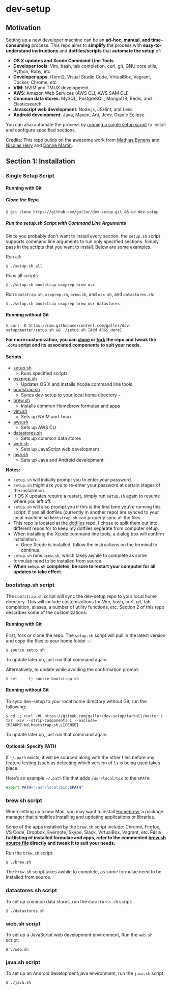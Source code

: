 dev-setup
============

## Motivation

Setting up a new developer machine can be an **ad-hoc, manual, and time-consuming** process.  This repo aims to **simplify** the process with **easy-to-understand instructions** and **dotfiles/scripts** that **automate the setup** of:

* **OS X updates and Xcode Command Line Tools**
* **Developer tools**: Vim, bash, tab completion, curl, git, GNU core utils, Python, Ruby, etc
* **Developer apps**: iTerm2, Visual Studio Code, VirtualBox, Vagrant, Docker, Chrome, etc
* **VIM**: NVIM and TMUX development
* **AWS**: Amazon Web Services (AWS CLI, AWS SAM CLI)
* **Common data stores**: MySQL, PostgreSQL, MongoDB, Redis, and Elasticsearch
* **Javascript web development**: Node.js, JSHint, and Less
* **Android development**: Java, Maven, Ant, Jenv, Gradle Eclipse

You can also automate the process by [running a single setup script](#single-setup-script) to install and configure specified sections.

Credits: This repo builds on the awesome work from [Mathias Bynens](https://github.com/mathiasbynens) and [Nicolas Hery](https://github.com/nicolashery) and [Donne Martin](https://github.com/donnemartin).

## Section 1: Installation

### Single Setup Script

#### Running with Git

##### Clone the Repo

    $ git clone https://github.com/gallor/dev-setup.git && cd dev-setup

##### Run the setup.sh Script with Command Line Arguments

Since you probably don't want to install every section, the `setup.sh` script supports command line arguments to run only specified sections.  Simply pass in the scripts that you want to install.  Below are some examples.

Run all:

    $ ./setup.sh all

Runs all scripts

    $ ./setup.sh bootstrap osxprep brew osx

Run `bootstrap.sh`, `osxprep.sh`, `brew.sh`, and `osx.sh`, and `datastores.sh`:

    $ ./setup.sh bootstrap osxprep brew osx datastores

#### Running without Git

    $ curl -O https://raw.githubusercontent.com/gallor/dev-setup/master/setup.sh && ./setup.sh [Add ARGS Here]

**For more customization, you can [clone](#clone-the-repo) or [fork](https://github.com/gallor/dev-setup/fork) the repo and tweak the `.dots` script and its associated components to suit your needs.**

#### Scripts

* [setup.sh](https://github.com/gallor/dev-setup/blob/master/setup.sh)
    * Runs specified scripts
* [osxprep.sh](https://github.com/gallor/dev-setup/blob/master/osxprep.sh)
    * Updates OS X and installs Xcode command line tools
* [bootstrap.sh](https://github.com/gallor/dev-setup/blob/master/bootstrap.sh)
    * Syncs dev-setup to your local home directory `~`
* [brew.sh](https://github.com/gallor/dev-setup/blob/master/brew.sh)
    * Installs common Homebrew formulae and apps
* [vim.sh](https://github.com/gallor/dev-setup/blob/master/vim.sh)
    * Sets up NVIM and Tmux
* [aws.sh](https://github.com/gallor/dev-setup/blob/master/aws.sh)
    * Sets up AWS CLI
* [datastores.sh](https://github.com/gallor/dev-setup/blob/master/datastores.sh)
    * Sets up common data stores
* [web.sh](https://github.com/gallor/dev-setup/blob/master/web.sh)
    * Sets up JavaScript web development
* [java.sh](https://github.com/gallor/dev-setup/blob/master/java.sh)
    * Sets up Java and Android development

**Notes:**

* `setup.sh` will initially prompt you to enter your password.
* `setup.sh` might ask you to re-enter your password at certain stages of the installation.
* If OS X updates require a restart, simply run `setup.sh` again to resume where you left off.
* `setup.sh` will also prompt you if this is the first time you're running this script. If yes all dotfiles (currently in another repo) are synced to your local machine so `bootstrap.sh` can properly sync all the files.
* This repo is located at the [dotfiles](https://github.com/gallor/dotfiles.git) repo. I chose to split them out into different repos for to keep my dotfiles separate from computer setup.
* When installing the Xcode command line tools, a dialog box will confirm installation.
    * Once Xcode is installed, follow the instructions on the terminal to continue.
* `setup.sh` runs `brew.sh`, which takes awhile to complete as some formulae need to be installed from source.
* **When `setup.sh` completes, be sure to restart your computer for all updates to take effect.**

### bootstrap.sh script

The `bootstrap.sh` script will sync the dev-setup repo to your local home directory.  This will include customizations for Vim, bash, curl, git, tab completion, aliases, a number of utility functions, etc.  Section 2 of this repo describes some of the customizations.

#### Running with Git

First, fork or clone the repo.  The `setup.sh` script will pull in the latest version and copy the files to your home folder `~`:

    $ source setup.sh

To update later on, just run that command again.

Alternatively, to update while avoiding the confirmation prompt:

    $ set -- -f; source bootstrap.sh

#### Running without Git

To sync dev-setup to your local home directory without Git, run the following:

    $ cd ~; curl -#L https://github.com/gallor/dev-setup/tarball/master | tar -xzv --strip-components 1 --exclude={README.md,bootstrap.sh,LICENSE}

To update later on, just run that command again.

#### Optional: Specify PATH

If `~/.path` exists, it will be sourced along with the other files before any feature testing (such as detecting which version of `ls` is being used takes place.

Here’s an example `~/.path` file that adds `/usr/local/bin` to the `$PATH`:

```bash
export PATH="/usr/local/bin:$PATH"
```

### brew.sh script

When setting up a new Mac, you may want to install [Homebrew](http://brew.sh/), a package manager that simplifies installing and updating applications or libraries.

Some of the apps installed by the `brew.sh` script include: Chrome, Firefox, VS Code, Dropbox, Evernote, Skype, Slack, VirtualBox, Vagrant, etc.  **For a full listing of installed formulae and apps, refer to the commented [brew.sh source file](https://github.com/gallor/dev-setup/blob/master/brew.sh) directly and tweak it to suit your needs.**

Run the `brew.sh` script:

    $ ./brew.sh

The `brew.sh` script takes awhile to complete, as some formulae need to be installed from source.

### datastores.sh script

To set up common data stores, run the `datastores.sh` script:

    $ ./datastores.sh

### web.sh script

To set up a JavaScript web development environment, Run the `web.sh` script:

    $ ./web.sh

### java.sh script

To set up an Android development/java environment, run the `java.sh` script:

    $ ./java.sh

